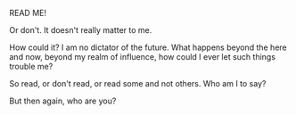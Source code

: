 READ ME!

Or don't.  It doesn't really matter to me.

How could it?  I am no dictator of the future.  What happens beyond the here and now, beyond my realm of influence, how could I ever let such things trouble me?  

So read, or don't read, or read some and not others.  Who am I to say?

But then again, who are you?
